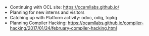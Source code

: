 * Continuing with OCL site: https://ocamllabs.github.io/
* Planning for new interns and visitors
* Catching up with Platform activity: odoc, odig, topkg
* Planning Compiler Hacking: https://ocamllabs.github.io/compiler-hacking/2017/01/24/february-compiler-hacking.html
